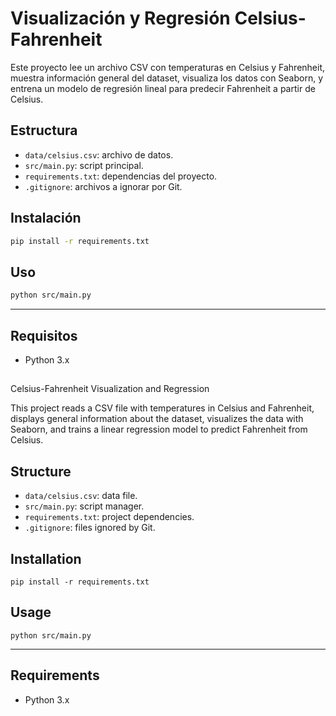 # Visualización y Regresión Celsius-Fahrenheit

Este proyecto lee un archivo CSV con temperaturas en Celsius y Fahrenheit, muestra información general del dataset, visualiza los datos con Seaborn, y entrena un modelo de regresión lineal para predecir Fahrenheit a partir de Celsius.

## Estructura

- `data/celsius.csv`: archivo de datos.
- `src/main.py`: script principal.
- `requirements.txt`: dependencias del proyecto.
- `.gitignore`: archivos a ignorar por Git.

## Instalación

```bash
pip install -r requirements.txt
```

## Uso

```bash
python src/main.py
```

---

## Requisitos

- Python 3.x

## ####################################################################################
 Celsius-Fahrenheit Visualization and Regression

This project reads a CSV file with temperatures in Celsius and Fahrenheit, displays general information about the dataset, visualizes the data with Seaborn, and trains a linear regression model to predict Fahrenheit from Celsius.

## Structure

- `data/celsius.csv`: data file.
- `src/main.py`: script manager.
- `requirements.txt`: project dependencies.
- `.gitignore`: files ignored by Git.

## Installation

``` pip
pip install -r requirements.txt
```

## Usage

``` pip
python src/main.py
```

---

## Requirements

- Python 3.x